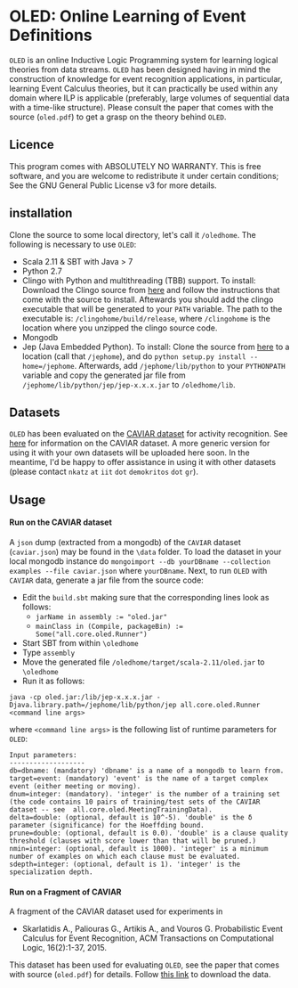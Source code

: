 # OLED: Online Learning of Event Definitions


``OLED`` is an online Inductive Logic Programming system for learning logical theories from data streams. ``OLED`` has been designed having in mind the construction of knowledge for event recognition applications, in particular, learning Event Calculus theories, but it can practically be used within any domain where ILP is applicable (preferably, large volumes of sequential data with a time-like structure). Please consult the paper that comes with the source (``oled.pdf``) to get a grasp on the theory behind ``OLED``.

## Licence

This program comes with ABSOLUTELY NO WARRANTY. This is free software, and you are welcome to redistribute it under certain conditions; See the GNU General Public License v3 for more details.

## installation

Clone the source to some local directory, let's call it `/oledhome`. The following is necessary to use ``OLED``:

* Scala 2.11 & SBT with Java > 7
* Python 2.7
* Clingo with Python and multithreading (TBB) support. To install:
  Download the Clingo source from [here](http://potassco.sourceforge.net/) and follow the instructions that come with the source to install. Aftewards you should add the clingo executable that will be generated to your `PATH` variable. The path to the executable is: `/clingohome/build/release`, where `/clingohome` is the location where you unzipped the clingo source code.
* Mongodb
* Jep (Java Embedded Python). To install:
  Clone the source from [here](https://github.com/mrj0/jep) to a location (call that `/jephome`), and do `python setup.py install --home=/jephome`. Afterwards, add `/jephome/lib/python` to your `PYTHONPATH` variable and copy the generated jar file from  `/jephome/lib/python/jep/jep-x.x.x.jar` to `/oledhome/lib`.

## Datasets

``OLED`` has been evaluated on the [CAVIAR dataset](http://homepages.inf.ed.ac.uk/rbf/CAVIARDATA1/) for activity recognition. See [here](http://homepages.inf.ed.ac.uk/rbf/CAVIARDATA1/) for information on the CAVIAR dataset. A more generic version for using it with your own datasets will be uploaded here soon. In the meantime, I'd be happy to offer assistance in using it with other datasets (please contact ``nkatz`` ``at`` ``iit`` ``dot`` ``demokritos`` ``dot`` ``gr``). 

## Usage

#### Run on the CAVIAR dataset

A `json` dump (extracted from a mongodb) of the `CAVIAR` dataset (`caviar.json`) may be found in the `\data` folder. To load the dataset in your local mongodb instance do ``mongoimport --db yourDBname --collection examples --file caviar.json`` where `yourDBname`. Next, to run `OLED` with `CAVIAR` data, generate a jar file from the source code:

* Edit the `build.sbt` making sure that the corresponding lines look as follows:
  * `jarName in assembly := "oled.jar"`
  * `mainClass in (Compile, packageBin) := Some("all.core.oled.Runner")`
* Start SBT from within `\oledhome`
* Type `assembly`
* Move the generated file `/oledhome/target/scala-2.11/oled.jar` to `\oledhome`
* Run it as follows:

```
java -cp oled.jar:/lib/jep-x.x.x.jar -Djava.library.path=/jephome/lib/python/jep all.core.oled.Runner <command line args>
```

where `<command line args>` is the following list of runtime parameters for `OLED`: 

```
Input parameters:
-------------------
db=dbname: (mandatory) 'dbname' is a name of a mongodb to learn from.
target=event: (mandatory) 'event' is the name of a target complex event (either meeting or moving).
dnum=integer: (mandatory). 'integer' is the number of a training set (the code contains 10 pairs of training/test sets of the CAVIAR dataset -- see  all.core.oled.MeetingTrainingData).
delta=double: (optional, default is 10^-5). 'double' is the δ parameter (significance) for the Hoeffding bound.
prune=double: (optional, default is 0.0). 'double' is a clause quality threshold (clauses with score lower than that will be pruned.)
nmin=integer: (optional, default is 1000). 'integer' is a minimum number of examples on which each clause must be evaluated.
sdepth=integer: (optional, default is 1). 'integer' is the specialization depth.
```


#### Run on a Fragment of CAVIAR

A fragment of the CAVIAR dataset used for experiments in 

* Skarlatidis A., Paliouras G., Artikis A., and Vouros G. Probabilistic Event Calculus for Event Recognition, ACM Transactions on Computational Logic, 16(2):1-37, 2015.

This dataset has been used for evaluating ``OLED``, see the paper that comes with source (``oled.pdf``) for details. Follow [this link](http://users.iit.demokritos.gr/~nkatz/OLED-data/CAVIAR_MLN) to download the data.












